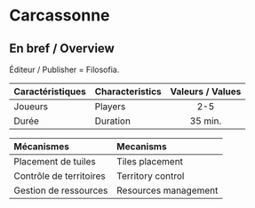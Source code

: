 # Carcassonne


## En bref / Overview

Éditeur / Publisher = Filosofia.

| Caractéristiques	| Characteristics	| Valeurs / Values	|
| :---------------	| :--------------	| :--------------:	|
| Joueurs			| Players			| 2-5				|
| Durée				| Duration			| 35 min.			|


| Mécanismes				| Mecanisms				|
| :---------				| :--------				|
| Placement de tuiles		| Tiles placement		|
| Contrôle de territoires	| Territory control		|
| Gestion de ressources		| Resources management	|
